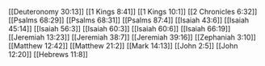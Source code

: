 [[Deuteronomy 30:13]]
[[1 Kings 8:41]]
[[1 Kings 10:1]]
[[2 Chronicles 6:32]]
[[Psalms 68:29]]
[[Psalms 68:31]]
[[Psalms 87:4]]
[[Isaiah 43:6]]
[[Isaiah 45:14]]
[[Isaiah 56:3]]
[[Isaiah 60:3]]
[[Isaiah 60:6]]
[[Isaiah 66:19]]
[[Jeremiah 13:23]]
[[Jeremiah 38:7]]
[[Jeremiah 39:16]]
[[Zephaniah 3:10]]
[[Matthew 12:42]]
[[Matthew 21:2]]
[[Mark 14:13]]
[[John 2:5]]
[[John 12:20]]
[[Hebrews 11:8]]
